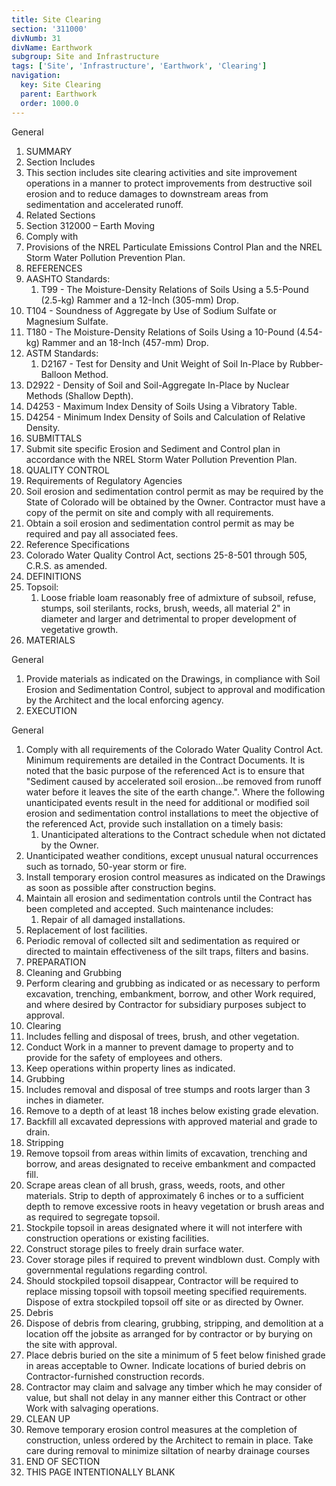 ```yaml
---
title: Site Clearing
section: '311000'
divNumb: 31
divName: Earthwork
subgroup: Site and Infrastructure
tags: ['Site', 'Infrastructure', 'Earthwork', 'Clearing']
navigation:
  key: Site Clearing
  parent: Earthwork
  order: 1000.0
---
```



General
   1. SUMMARY
   1. Section Includes
   1. This section includes site clearing activities and site improvement operations in a manner to protect improvements from destructive soil erosion and to reduce damages to downstream areas from sedimentation and accelerated runoff.
   1. Related Sections
   1. Section 312000 – Earth Moving
   1. Comply with
   1. Provisions of the NREL Particulate Emissions Control Plan and the NREL Storm Water Pollution Prevention Plan.
   1. REFERENCES
   1. AASHTO Standards:
      1. T99 - The Moisture-Density Relations of Soils Using a 5.5-Pound (2.5-kg) Rammer and a 12-Inch (305-mm) Drop.
   1. T104 - Soundness of Aggregate by Use of Sodium Sulfate or Magnesium Sulfate.
   1. T180 - The Moisture-Density Relations of Soils Using a 10-Pound (4.54-kg) Rammer and an 18-Inch (457-mm) Drop.
   1. ASTM Standards:
      1. D2167 - Test for Density and Unit Weight of Soil In-Place by Rubber-Balloon Method.
   1. D2922 - Density of Soil and Soil-Aggregate In-Place by Nuclear Methods (Shallow Depth).
   1. D4253 - Maximum Index Density of Soils Using a Vibratory Table.
   1. D4254 - Minimum Index Density of Soils and Calculation of Relative Density.
   1. SUBMITTALS
   1. Submit site specific Erosion and Sediment and Control plan in accordance with the NREL Storm Water Pollution Prevention Plan.
   1. QUALITY CONTROL
   1. Requirements of Regulatory Agencies
   1. Soil erosion and sedimentation control permit as may be required by the State of Colorado will be obtained by the Owner. Contractor must have a copy of the permit on site and comply with all requirements.
   1. Obtain a soil erosion and sedimentation control permit as may be required and pay all associated fees.
   1. Reference Specifications
   1. Colorado Water Quality Control Act, sections 25-8-501 through 505, C.R.S. as amended.
   1. DEFINITIONS
   1. Topsoil:
      1. Loose friable loam reasonably free of admixture of subsoil, refuse, stumps, soil sterilants, rocks, brush, weeds, all material 2" in diameter and larger and detrimental to proper development of vegetative growth.
   1. MATERIALS

General
   1. Provide materials as indicated on the Drawings, in compliance with Soil Erosion and Sedimentation Control, subject to approval and modification by the Architect and the local enforcing agency.
   1. EXECUTION

General
   1. Comply with all requirements of the Colorado Water Quality Control Act. Minimum requirements are detailed in the Contract Documents. It is noted that the basic purpose of the referenced Act is to ensure that "Sediment caused by accelerated soil erosion...be removed from runoff water before it leaves the site of the earth change.". Where the following unanticipated events result in the need for additional or modified soil erosion and sedimentation control installations to meet the objective of the referenced Act, provide such installation on a timely basis:
      1. Unanticipated alterations to the Contract schedule when not dictated by the Owner.
   1. Unanticipated weather conditions, except unusual natural occurrences such as tornado, 50-year storm or fire.
   1. Install temporary erosion control measures as indicated on the Drawings as soon as possible after construction begins.
   1. Maintain all erosion and sedimentation controls until the Contract has been completed and accepted. Such maintenance includes:
      1. Repair of all damaged installations.
   1. Replacement of lost facilities.
   1. Periodic removal of collected silt and sedimentation as required or directed to maintain effectiveness of the silt traps, filters and basins.
   1. PREPARATION
   1. Cleaning and Grubbing
   1. Perform clearing and grubbing as indicated or as necessary to perform excavation, trenching, embankment, borrow, and other Work required, and where desired by Contractor for subsidiary purposes subject to approval.
   1. Clearing
   1. Includes felling and disposal of trees, brush, and other vegetation.
   1. Conduct Work in a manner to prevent damage to property and to provide for the safety of employees and others.
   1. Keep operations within property lines as indicated.
   1. Grubbing
   1. Includes removal and disposal of tree stumps and roots larger than 3 inches in diameter.
   1. Remove to a depth of at least 18 inches below existing grade elevation.
   1. Backfill all excavated depressions with approved material and grade to drain.
   1. Stripping
   1. Remove topsoil from areas within limits of excavation, trenching and borrow, and areas designated to receive embankment and compacted fill.
   1. Scrape areas clean of all brush, grass, weeds, roots, and other materials. Strip to depth of approximately 6 inches or to a sufficient depth to remove excessive roots in heavy vegetation or brush areas and as required to segregate topsoil.
   1. Stockpile topsoil in areas designated where it will not interfere with construction operations or existing facilities.
   1. Construct storage piles to freely drain surface water.
   1. Cover storage piles if required to prevent windblown dust. Comply with governmental regulations regarding control.
   1. Should stockpiled topsoil disappear, Contractor will be required to replace missing topsoil with topsoil meeting specified requirements. Dispose of extra stockpiled topsoil off site or as directed by Owner.
   1. Debris
   1. Dispose of debris from clearing, grubbing, stripping, and demolition at a location off the jobsite as arranged for by contractor or by burying on the site with approval.
   1. Place debris buried on the site a minimum of 5 feet below finished grade in areas acceptable to Owner. Indicate locations of buried debris on Contractor-furnished construction records.
   1. Contractor may claim and salvage any timber which he may consider of value, but shall not delay in any manner either this Contract or other Work with salvaging operations.
   1. CLEAN UP
   1. Remove temporary erosion control measures at the completion of construction, unless ordered by the Architect to remain in place. Take care during removal to minimize siltation of nearby drainage courses
   1. END OF SECTION
   1. THIS PAGE INTENTIONALLY BLANK 

